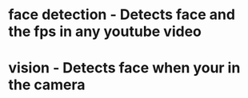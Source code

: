 # face detection - Detects face and the fps in any youtube video 
# vision - Detects face when your in the camera
